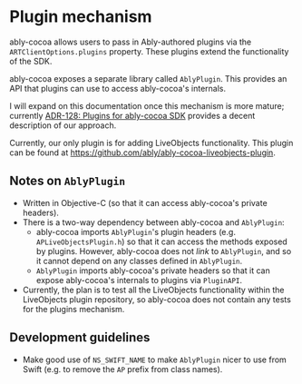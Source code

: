 # Plugin mechanism

ably-cocoa allows users to pass in Ably-authored plugins via the `ARTClientOptions.plugins` property. These plugins extend the functionality of the SDK.

ably-cocoa exposes a separate library called `AblyPlugin`. This provides an API that plugins can use to access ably-cocoa's internals.

I will expand on this documentation once this mechanism is more mature; currently [ADR-128: Plugins for ably-cocoa SDK](https://ably.atlassian.net/wiki/spaces/ENG/pages/3838574593/ADR-128+Plugins+for+ably-cocoa+SDK) provides a decent description of our approach.

Currently, our only plugin is for adding LiveObjects functionality. This plugin can be found at https://github.com/ably/ably-cocoa-liveobjects-plugin.

## Notes on `AblyPlugin`

- Written in Objective-C (so that it can access ably-cocoa's private headers).
- There is a two-way dependency between ably-cocoa and `AblyPlugin`:
    - ably-cocoa imports `AblyPlugin`'s plugin headers (e.g. `APLiveObjectsPlugin.h`) so that it can access the methods exposed by plugins. However, ably-cocoa does not _link_ to `AblyPlugin`, and so it cannot depend on any classes defined in `AblyPlugin`.
    - `AblyPlugin` imports ably-cocoa's private headers so that it can expose ably-cocoa's internals to plugins via `PluginAPI`.
- Currently, the plan is to test all the LiveObjects functionality within the LiveObjects plugin repository, so ably-cocoa does not contain any tests for the plugins mechanism.

## Development guidelines

- Make good use of `NS_SWIFT_NAME` to make `AblyPlugin` nicer to use from Swift (e.g. to remove the `AP` prefix from class names).

